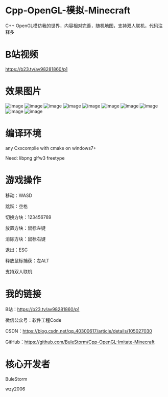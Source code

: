 # Cpp-OpenGL-模拟-Minecraft
C++ OpenGL模仿我的世界，内容相对完善，随机地图，支持双人联机，代码注释多

# B站视频
https://b23.tv/av98281860/p1

# 效果图片

![image](https://github.com/BuleStorm/Cpp-OpenGL-Imitate-Minecraft/blob/master/screenshots/1.PNG)
![image](https://github.com/BuleStorm/Cpp-OpenGL-Imitate-Minecraft/blob/master/screenshots/2.PNG)
![image](https://github.com/BuleStorm/Cpp-OpenGL-Imitate-Minecraft/blob/master/screenshots/3.PNG)
![image](https://github.com/BuleStorm/Cpp-OpenGL-Imitate-Minecraft/blob/master/screenshots/4.PNG)
![image](https://github.com/BuleStorm/Cpp-OpenGL-Imitate-Minecraft/blob/master/screenshots/5.PNG)
![image](https://github.com/BuleStorm/Cpp-OpenGL-Imitate-Minecraft/blob/master/screenshots/6.PNG)
![image](https://github.com/BuleStorm/Cpp-OpenGL-Imitate-Minecraft/blob/master/screenshots/7.PNG)
![image](https://github.com/BuleStorm/Cpp-OpenGL-Imitate-Minecraft/blob/master/screenshots/8.PNG)
![image](https://github.com/BuleStorm/Cpp-OpenGL-Imitate-Minecraft/blob/master/screenshots/9.PNG)
![image](https://github.com/BuleStorm/Cpp-OpenGL-Imitate-Minecraft/blob/master/screenshots/10.PNG)

# 编译环境
any Cxxcomplie with cmake on windows7+

Need: libpng
      glfw3
	  freetype

# 游戏操作
移动：WASD

跳跃：空格

切换方块：123456789

放置方块：鼠标左键

消除方块：鼠标右键

退出：ESC

释放鼠标捕获：左ALT

支持双人联机

# 我的链接
B站：https://b23.tv/av98281860/p1

微信公众号：软件工程Code

CSDN：https://blog.csdn.net/qq_40300617/article/details/105027030

GitHub：https://github.com/BuleStorm/Cpp-OpenGL-Imitate-Minecraft

# 核心开发者
BuleStorm 

wzy2006
